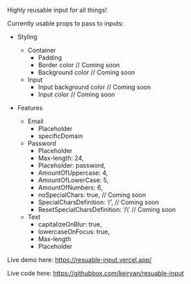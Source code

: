 Highly reusable input for all things!

Currently usable props to pass to inputs:

* Styling
    * Container
        * Padding
        * Border color // Coming soon
        * Background color // Coming soon
    * Input
        * Input background color // Coming soon
        * Input color // Coming soon

* Features
    * Email
        * Placeholder
        * specificDomain
    * Password
        * Placeholder
        * Max-length: 24,
        * Placeholder: password,
        * AmountOfUppercase: 4,
        * AmountOfLowerCase: 5,
        * AmountOfNumbers: 6,
        * noSpecialChars: true, // Coming soon
        * SpecialCharsDefinition: ‘/’, // Coming soon
        * ResetSpecialCharsDefinition: ‘/\’ // Coming soon
    * Text
        * capitalizeOnBlur: true,
        * lowercaseOnFocus: true,
        * Max-length
        * Placeholder


Live demo here: https://resuable-input.vercel.app/

Live code here: https://githubbox.com/keiryan/resuable-input

